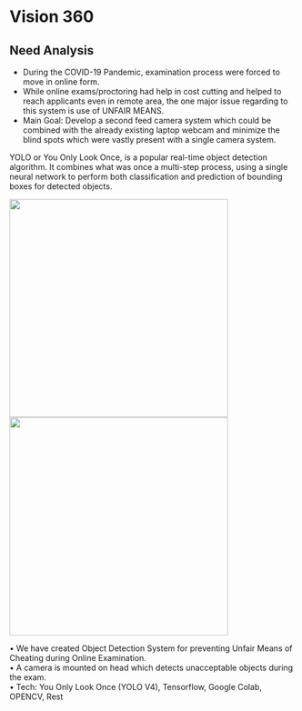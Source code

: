 # Vision 360

## Need Analysis
<ul>
<li> During the COVID-19 Pandemic, examination process were forced to move in online form. </li>
<li> While online exams/proctoring had help in cost cutting and helped to reach applicants even in remote area, the one major issue regarding to this system is use of UNFAIR MEANS. </li>
<li> Main Goal: Develop a second feed camera system which could be combined with the already existing laptop webcam and minimize the blind spots which were vastly present with a single camera system.</li>
</ul>


YOLO or You Only Look Once, is a popular real-time object detection algorithm. 
It combines what was once a multi-step process, using a single neural network to perform both classification and prediction of bounding boxes for detected objects.

<img src="https://github.com/ananya-agarwal/YOLO_objDetection/blob/main/TestingInLab.png" width=384>
<br>

<img src="https://github.com/ananya-agarwal/YOLO_objDetection/blob/main/Test_phase1.jpg" width=384>
<br>

•	We have created Object Detection System for preventing Unfair Means of Cheating during Online Examination.
<br>
•	A camera is mounted on head which detects unacceptable objects during the exam.
<br>
•	Tech: You Only Look Once (YOLO V4), Tensorflow, Google Colab, OPENCV, Rest




